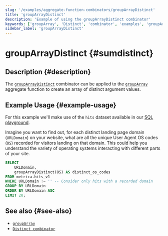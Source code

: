 ```yaml
---
slug: '/examples/aggregate-function-combinators/groupArrayDistinct'
title: 'groupArrayDistinct'
description: 'Example of using the groupArrayDistinct combinator'
keywords: ['groupArray', 'Distinct', 'combinator', 'examples', 'groupArrayDistinct']
sidebar_label: 'groupArrayDistinct'
---
```


# groupArrayDistinct {#sumdistinct}

## Description {#description}

The [`groupArrayDistinct`](/sql-reference/aggregate-functions/combinators#-foreach) combinator
can be applied to the [`groupArray`](/sql-reference/aggregate-functions/reference/sum) aggregate function to create an array
of distinct argument values.

## Example Usage {#example-usage}

For this example we'll make use of the `hits` dataset available in our [SQL playground](https://sql.clickhouse.com/).

Imagine you want to find out, for each distinct landing page domain (`URLDomain`)
on your website, what are all the unique User Agent OS codes (`OS`) recorded for
visitors landing on that domain. This could help you understand the variety of 
operating systems interacting with different parts of your site.

```sql runnable
SELECT
    URLDomain,
    groupArrayDistinct(OS) AS distinct_os_codes
FROM metrica.hits_v1
WHERE URLDomain != '' -- Consider only hits with a recorded domain
GROUP BY URLDomain
ORDER BY URLDomain ASC
LIMIT 20;
```

## See also {#see-also}
- [`groupArray`](/sql-reference/aggregate-functions/reference/grouparray)
- [`Distinct combinator`](/sql-reference/aggregate-functions/combinators#distinct)
